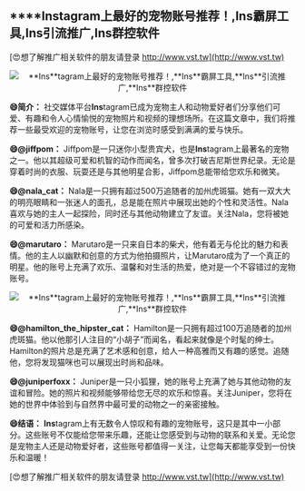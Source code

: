 ## ****Ins**tagram上最好的宠物账号推荐！,**Ins**霸屏工具,**Ins**引流推广,**Ins**群控软件**

[😍想了解推广相关软件的朋友请登录 http://www.vst.tw](http://www.vst.tw)

 <center><img src="https://vst.tw/MP4/tuiguang/png/3.png" alt="**Ins**tagram上最好的宠物账号推荐！,**Ins**霸屏工具,**Ins**引流推广,**Ins**群控软件"></center>

**😄简介：**
社交媒体平台**Ins**tagram已成为宠物主人和动物爱好者们分享他们可爱、有趣和令人心情愉悦的宠物照片和视频的理想场所。在这篇文章中，我们将推荐一些最受欢迎的宠物账号，让您在浏览时感受到满满的爱与快乐。

**😄@jiffpom：**
Jiffpom是一只迷你小型贵宾犬，也是**Ins**tagram上最著名的宠物之一。他以其超级可爱和机智的动作而闻名，曾多次打破吉尼斯世界纪录。无论是穿着时尚的衣服、玩耍还是与其他明星合影，Jiffpom总能带给您欢乐和微笑。

**😄@nala_cat：**
Nala是一只拥有超过500万追随者的加州虎斑猫。她有一双大大的明亮眼睛和一张迷人的面孔，总是能在照片中展现出她的个性和灵活性。Nala喜欢与她的主人一起探险，同时还与其他动物建立了友谊。关注Nala，您将被她的可爱和活力所感染。

**😄@marutaro：**
Marutaro是一只来自日本的柴犬，他有着无与伦比的魅力和表情。他的主人以幽默和创意的方式为他拍摄照片，让Marutaro成为了一个真正的明星。他的账号上充满了欢乐、温馨和对生活的热爱，绝对是一个不容错过的宠物账号。

 <center><img src="https://vst.tw/MP4/tuiguang/png/7.png" alt="**Ins**tagram上最好的宠物账号推荐！,**Ins**霸屏工具,**Ins**引流推广,**Ins**群控软件"></center>

**😄@hamilton_the_hipster_cat：**
Hamilton是一只拥有超过100万追随者的加州虎斑猫。他以他那引人注目的“小胡子”而闻名，看起来就像是个时髦的绅士。Hamilton的照片总是充满了艺术感和创意，给人一种高雅而又有趣的感觉。追随他，您将发现猫咪也可以展现出时尚和品味。

**😄@juniperfoxx：**
Juniper是一只小狐狸，她的账号上充满了她与其他动物的友谊和冒险。她的照片和视频能够带给您无尽的欢乐和惊喜。关注Juniper，您将在她的世界中体验到与自然界中最可爱的动物之一的亲密接触。

**😄结语：**
**Ins**tagram上有无数令人惊叹和有趣的宠物账号，这只是其中一小部分。这些账号不仅能给您带来乐趣，还能让您感受到与动物的联系和关爱。无论您是宠物主人还是动物爱好者，这些账号都值得一关注，让您每天都能享受到一份快乐和温暖！

[😍想了解推广相关软件的朋友请登录 http://www.vst.tw](http://www.vst.tw)




